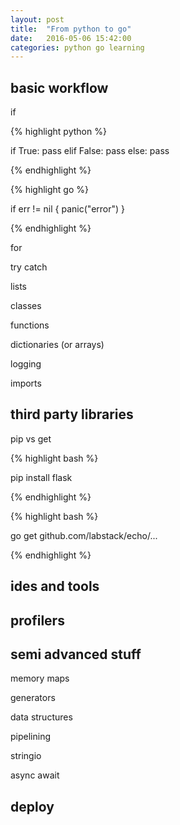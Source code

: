 ```yaml
---
layout: post
title:  "From python to go"
date:   2016-05-06 15:42:00
categories: python go learning
---
```


## basic workflow

if

{% highlight python %}

if True:
    pass
elif False:
    pass
else:
    pass

{% endhighlight %}


{% highlight go %}

if err != nil {
  panic("error")
}

{% endhighlight %}

for

try catch

lists

classes

functions

dictionaries (or arrays)

logging

imports


## third party libraries

pip vs get

{% highlight bash %}

pip install flask

{% endhighlight %}

{% highlight bash %}

go get github.com/labstack/echo/...

{% endhighlight %}

## ides and tools

## profilers

## semi advanced stuff

memory maps

generators

data structures

pipelining

stringio

async await

## deploy
